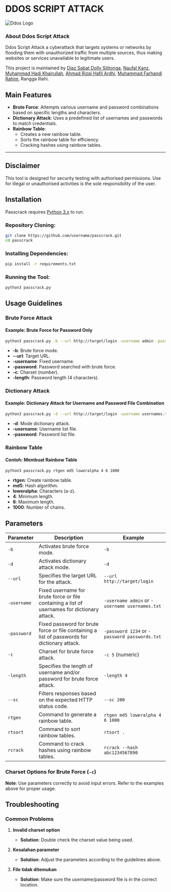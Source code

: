 # DDOS SCRIPT ATTACK

![Ddos Logo](passcrack.jpg)

### About Ddos Script Attack 

Ddos Script Attack a cyberattack that targets systems or networks by flooding them with unauthorized traffic from multiple sources, thus making websites or services unavailable to legitimate users.

This project is maintained by [Diaz Sabat Dolly Silitonga](https://github.com/diaz-afk), [Naufal Kanz](https://github.com/Arkanz31), [Muhammad Hadi Khairullah](https://github.com/Ashborn113), [Ahmad Rizqi Hafil Ardhi](https://github.com/BananaMoustache), [Muhammad Farhandi Rahim](https://github.com/SantoryuAndi), Rangga Illahi.

## Main Features

- **Brute Force**: Attempts various username and password combinations based on specific lengths and characters.
- **Dictionary Attack**: Uses a predefined list of usernames and passwords to match credentials.
- **Rainbow Table**:
  - Creates a new rainbow table.
  - Sorts the rainbow table for efficiency.
  -  Cracking hashes using rainbow tables.

---

## Disclaimer

This tool is designed for security testing with authorised permissions. Use for illegal or unauthorised activities is the sole responsibility of the user.

## Installation

Passcrack requires [Python 3.x](https://www.python.org/downloads/) to run.

### Repository Cloning:
```sh
git clone https://github.com/username/passcrack.git
cd passcrack
```

### Installing Dependencies:
```sh
pip install -r requirements.txt
```

### Running the Tool:
```sh
python3 passcrack.py
```

## Usage Guidelines

### Brute Force Attack

#### Example: Brute Force for Password Only
```sh
python3 passcrack.py -b --url http://target/login -username admin -password -c 5 -length 4
```

- **-b**: Brute force mode.
- **--url**: Target URL.
- **-username**: Fixed username.
- **-password**: Password searched with brute force.
- **-c**: Charset (number).
- **-length**: Password length (4 characters).

### Dictionary Attack

#### Example: Dictionary Attack for Username and Password File Combination
```sh
python3 passcrack.py -d --url http://target/login -username usernames.txt -password passwords.txt
```

- **-d**: Mode dictionary attack.
- **-username**: Username list file.
- **-password**: Password list file.

### Rainbow Table

#### Contoh: Membuat Rainbow Table
```sh
python3 passcrack.py rtgen md5 loweralpha 4 6 1000
```

- **rtgen**: Create rainbow table.
- **md5**: Hash algorithm.
- **loweralpha**: Characters (a-z).
- **4**: Minimum length.
- **6**: Maximum length.
- **1000**: Number of chains.

## Parameters

| Parameter          | Description                                                                                 | Example                                             |
|--------------------|---------------------------------------------------------------------------------------------|-----------------------------------------------------|
| `-b`               | Activates brute force mode.                                                                 | `-b`                                               |
| `-d`               | Activates dictionary attack mode.                                                           | `-d`                                               |
| `--url`            | Specifies the target URL for the attack.                                                    | `--url http://target/login`                        |
| `-username`        | Fixed username for brute force or file containing a list of usernames for dictionary attack. | `-username admin` or `-username usernames.txt`     |
| `-password`        | Fixed password for brute force or file containing a list of passwords for dictionary attack. | `-password 1234` or `-password passwords.txt`      |
| `-c`               | Charset for brute force attack.                                                             | `-c 5` (numeric)                                   |
| `-length`          | Specifies the length of username and/or password for brute force attack.                    | `-length 4`                                        |
| `--sc`             | Filters responses based on the expected HTTP status code.                                   | `--sc 200`                                         |
| `rtgen`            | Command to generate a rainbow table.                                                        | `rtgen md5 loweralpha 4 6 1000`                    |
| `rtsort`           | Command to sort rainbow tables.                                                             | `rtsort .`                                         |
| `rcrack`           | Command to crack hashes using rainbow tables.                                               | `rcrack --hash abc1234567890`                      |

### Charset Options for Brute Force (`-c`)

**Note**: Use parameters correctly to avoid input errors. Refer to the examples above for proper usage.

## Troubleshooting

### Common Problems

1. **Invalid charset option**
   - **Solution**: Double check the charset value being used.

2. **Kesalahan parameter**
   - **Solution**: Adjust the parameters according to the guidelines above.

3. **File tidak ditemukan**
   - **Solution**: Make sure the username/password file is in the correct location.
